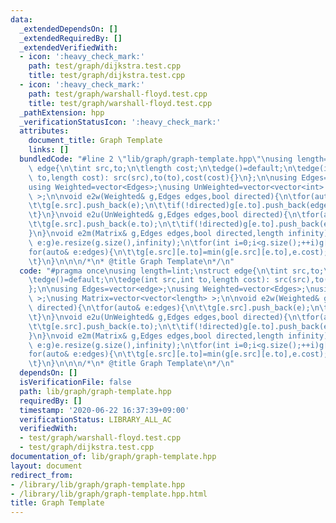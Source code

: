```yaml
---
data:
  _extendedDependsOn: []
  _extendedRequiredBy: []
  _extendedVerifiedWith:
  - icon: ':heavy_check_mark:'
    path: test/graph/dijkstra.test.cpp
    title: test/graph/dijkstra.test.cpp
  - icon: ':heavy_check_mark:'
    path: test/graph/warshall-floyd.test.cpp
    title: test/graph/warshall-floyd.test.cpp
  _pathExtension: hpp
  _verificationStatusIcon: ':heavy_check_mark:'
  attributes:
    document_title: Graph Template
    links: []
  bundledCode: "#line 2 \"lib/graph/graph-template.hpp\"\nusing length=lint;\nstruct\
    \ edge{\n\tint src,to;\n\tlength cost;\n\tedge()=default;\n\tedge(int src,int\
    \ to,length cost): src(src),to(to),cost(cost){}\n};\n\nusing Edges=vector<edge>;\n\
    using Weighted=vector<Edges>;\nusing UnWeighted=vector<vector<int> >;\nusing Matrix=vector<vector<length>\
    \ >;\n\nvoid e2w(Weighted& g,Edges edges,bool directed){\n\tfor(auto& e:edges){\n\
    \t\tg[e.src].push_back(e);\n\t\tif(!directed)g[e.to].push_back(edge(e.to,e.src,e.cost));\n\
    \t}\n}\nvoid e2u(UnWeighted& g,Edges edges,bool directed){\n\tfor(auto& e:edges){\n\
    \t\tg[e.src].push_back(e.to);\n\t\tif(!directed)g[e.to].push_back(e.src);\n\t\
    }\n}\nvoid e2m(Matrix& g,Edges edges,bool directed,length infinity){\n\tfor(auto&\
    \ e:g)e.resize(g.size(),infinity);\n\tfor(int i=0;i<g.size();++i)g[i][i]=0;\n\t\
    for(auto& e:edges){\n\t\tg[e.src][e.to]=min(g[e.src][e.to],e.cost);\n\t\tif(!directed)g[e.to][e.src]=min(g[e.to][e.src],e.cost);\n\
    \t}\n}\n\n\n/*\n* @title Graph Template\n*/\n"
  code: "#pragma once\nusing length=lint;\nstruct edge{\n\tint src,to;\n\tlength cost;\n\
    \tedge()=default;\n\tedge(int src,int to,length cost): src(src),to(to),cost(cost){}\n\
    };\n\nusing Edges=vector<edge>;\nusing Weighted=vector<Edges>;\nusing UnWeighted=vector<vector<int>\
    \ >;\nusing Matrix=vector<vector<length> >;\n\nvoid e2w(Weighted& g,Edges edges,bool\
    \ directed){\n\tfor(auto& e:edges){\n\t\tg[e.src].push_back(e);\n\t\tif(!directed)g[e.to].push_back(edge(e.to,e.src,e.cost));\n\
    \t}\n}\nvoid e2u(UnWeighted& g,Edges edges,bool directed){\n\tfor(auto& e:edges){\n\
    \t\tg[e.src].push_back(e.to);\n\t\tif(!directed)g[e.to].push_back(e.src);\n\t\
    }\n}\nvoid e2m(Matrix& g,Edges edges,bool directed,length infinity){\n\tfor(auto&\
    \ e:g)e.resize(g.size(),infinity);\n\tfor(int i=0;i<g.size();++i)g[i][i]=0;\n\t\
    for(auto& e:edges){\n\t\tg[e.src][e.to]=min(g[e.src][e.to],e.cost);\n\t\tif(!directed)g[e.to][e.src]=min(g[e.to][e.src],e.cost);\n\
    \t}\n}\n\n\n/*\n* @title Graph Template\n*/\n"
  dependsOn: []
  isVerificationFile: false
  path: lib/graph/graph-template.hpp
  requiredBy: []
  timestamp: '2020-06-22 16:37:39+09:00'
  verificationStatus: LIBRARY_ALL_AC
  verifiedWith:
  - test/graph/warshall-floyd.test.cpp
  - test/graph/dijkstra.test.cpp
documentation_of: lib/graph/graph-template.hpp
layout: document
redirect_from:
- /library/lib/graph/graph-template.hpp
- /library/lib/graph/graph-template.hpp.html
title: Graph Template
---
```

